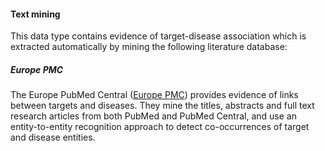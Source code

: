 #### Text mining

This data type contains evidence of target-disease association which is extracted automatically by mining the following literature database:

##### Europe PMC

The Europe PubMed Central \([Europe PMC](http://europepmc.org/)\) provides evidence of links between targets and diseases. They mine the titles, abstracts and full text research articles from both PubMed and PubMed Central, and use an entity-to-entity recognition approach to detect co-occurrences of target and disease entities.

